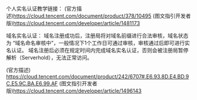 个人实名认证教学链接：
(官方描述)https://cloud.tencent.com/document/product/378/10495
(图文指引开发者版)https://cloud.tencent.com/developer/article/1481173

域名实名认证：
域名注册成功后，注册局将对域名前缀进行合法审核，域名状态为 “域名命名审核中”，一般情况下1个工作日可通过审核，审核通过后即可进行实名认证。 域名注册后必须在规定时间内完成域名实名认证，否则会被注册局暂停解析（Serverhold），无法正常访问。

(官方描述)
https://cloud.tencent.com/document/product/242/6707#.E6.93.8D.E4.BD.9C.E5.9C.BA.E6.99.AF
(图文指引开发者版)https://cloud.tencent.com/developer/article/1496143
